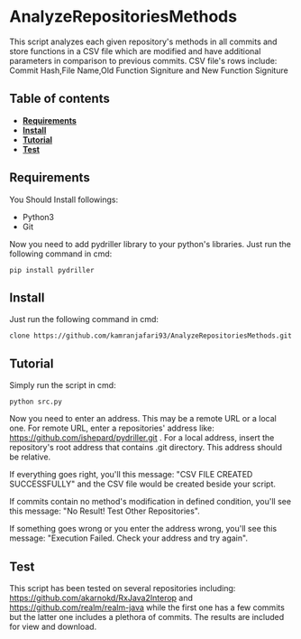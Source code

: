 # AnalyzeRepositoriesMethods
This script analyzes each given repository's methods in all commits and store functions in a CSV file which are modified and have additional parameters in comparison to previous commits. CSV file's rows include: Commit Hash,File Name,Old Function Signiture and New Function Signiture

## Table of contents
* **[Requirements](#requirements)**
* **[Install](#install)**
* **[Tutorial](#tutorial)**
* **[Test](#test)**


## Requirements
You Should Install followings:

- Python3
- Git

Now you need to add pydriller library to your python's libraries. Just run the following command in cmd:

```
pip install pydriller
```

## Install

Just run the following command in cmd:

```
clone https://github.com/kamranjafari93/AnalyzeRepositoriesMethods.git
```

## Tutorial

Simply run the script in cmd:

```
python src.py
```

Now you need to enter an address. This may be a remote URL or a local one. For remote URL, enter a repositories' address like: https://github.com/ishepard/pydriller.git . For a local address, insert the repository's root address that contains .git directory. This address should be relative.

If everything goes right, you'll this message: "CSV FILE CREATED SUCCESSFULLY" and the CSV file would be created beside your script.

If commits contain no method's modification in defined condition, you'll see this message: "No Result! Test Other Repositories".

If something goes wrong or you enter the address wrong, you'll see this message: "Execution Failed. Check your address and try again".


## Test

This script has been tested on several repositories including: https://github.com/akarnokd/RxJava2Interop and https://github.com/realm/realm-java while the first one has a few commits but the latter one includes a plethora of commits. The results are included for view and download.
